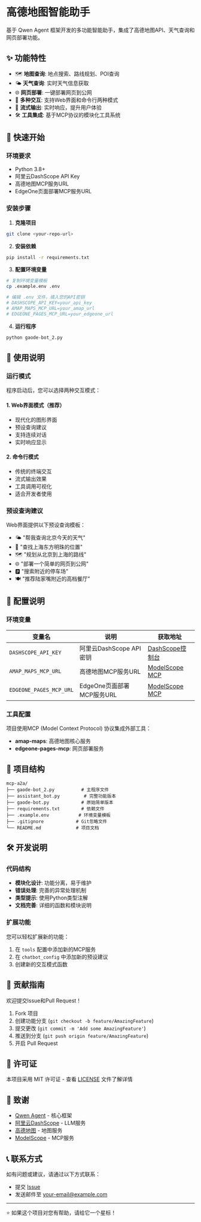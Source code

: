 # 高德地图智能助手

基于 Qwen Agent 框架开发的多功能智能助手，集成了高德地图API、天气查询和网页部署功能。

## ✨ 功能特性

- 🗺️ **地图查询**: 地点搜索、路线规划、POI查询
- 🌤️ **天气查询**: 实时天气信息获取
- 🌐 **网页部署**: 一键部署网页到公网
- 💬 **多种交互**: 支持Web界面和命令行两种模式
- 🔄 **流式输出**: 实时响应，提升用户体验
- 🛠️ **工具集成**: 基于MCP协议的模块化工具系统

## 🚀 快速开始

### 环境要求

- Python 3.8+
- 阿里云DashScope API Key
- 高德地图MCP服务URL
- EdgeOne页面部署MCP服务URL

### 安装步骤

1. **克隆项目**
```bash
git clone <your-repo-url>
```

2. **安装依赖**
```bash
pip install -r requirements.txt
```

3. **配置环境变量**
```bash
# 复制环境变量模板
cp .example.env .env

# 编辑 .env 文件，填入您的API密钥
# DASHSCOPE_API_KEY=your_api_key
# AMAP_MAPS_MCP_URL=your_amap_url
# EDGEONE_PAGES_MCP_URL=your_edgeone_url
```

4. **运行程序**
```bash
python gaode-bot_2.py
```

## 📖 使用说明

### 运行模式

程序启动后，您可以选择两种交互模式：

#### 1. Web界面模式（推荐）
- 现代化的图形界面
- 预设查询建议
- 支持连续对话
- 实时响应显示

#### 2. 命令行模式
- 传统的终端交互
- 流式输出效果
- 工具调用可视化
- 适合开发者使用

### 预设查询建议

Web界面提供以下预设查询模板：

- 🌤️ "帮我查询北京今天的天气"
- 🏢 "查找上海东方明珠的位置"
- 🗺️ "规划从北京到上海的路线"
- 🌐 "部署一个简单的网页到公网"
- 🅿️ "搜索附近的停车场"
- 🍽️ "推荐陆家嘴附近的高档餐厅"

## 🔧 配置说明

### 环境变量

| 变量名 | 说明 | 获取地址 |
|--------|------|----------|
| `DASHSCOPE_API_KEY` | 阿里云DashScope API密钥 | [DashScope控制台](https://dashscope.console.aliyun.com/) |
| `AMAP_MAPS_MCP_URL` | 高德地图MCP服务URL | [ModelScope MCP](https://mcp.api-inference.modelscope.net/) |
| `EDGEONE_PAGES_MCP_URL` | EdgeOne页面部署MCP服务URL | [ModelScope MCP](https://mcp.api-inference.modelscope.net/) |

### 工具配置

项目使用MCP (Model Context Protocol) 协议集成外部工具：

- **amap-maps**: 高德地图核心服务
- **edgeone-pages-mcp**: 网页部署服务

## 📁 项目结构

```
mcp-a2a/
├── gaode-bot_2.py          # 主程序文件
├── assistant_bot.py         # 完整功能版本
├── gaode-bot.py            # 原始简单版本
├── requirements.txt        # 依赖文件
├── .example.env           # 环境变量模板
├── .gitignore            # Git忽略文件
└── README.md             # 项目文档
```

## 🛠️ 开发说明

### 代码结构

- **模块化设计**: 功能分离，易于维护
- **错误处理**: 完善的异常处理机制
- **类型提示**: 使用Python类型注解
- **文档完善**: 详细的函数和模块说明

### 扩展功能

您可以轻松扩展新的功能：

1. 在 `tools` 配置中添加新的MCP服务
2. 在 `chatbot_config` 中添加新的预设建议
3. 创建新的交互模式函数

## 🤝 贡献指南

欢迎提交Issue和Pull Request！

1. Fork 项目
2. 创建功能分支 (`git checkout -b feature/AmazingFeature`)
3. 提交更改 (`git commit -m 'Add some AmazingFeature'`)
4. 推送到分支 (`git push origin feature/AmazingFeature`)
5. 开启 Pull Request

## 📄 许可证

本项目采用 MIT 许可证 - 查看 [LICENSE](LICENSE) 文件了解详情

## 🙏 致谢

- [Qwen Agent](https://github.com/QwenLM/Qwen-Agent) - 核心框架
- [阿里云DashScope](https://dashscope.console.aliyun.com/) - LLM服务
- [高德地图](https://lbs.amap.com/) - 地图服务
- [ModelScope](https://mcp.api-inference.modelscope.net/) - MCP服务

## 📞 联系方式

如有问题或建议，请通过以下方式联系：

- 提交 [Issue](https://github.com/your-username/mcp-a2a/issues)
- 发送邮件至 your-email@example.com

---

⭐ 如果这个项目对您有帮助，请给它一个星标！
